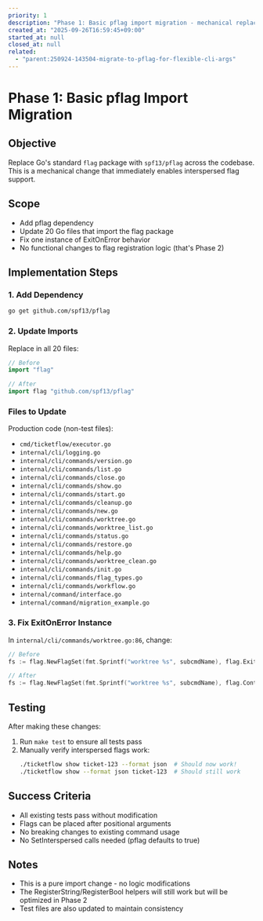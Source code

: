 ```yaml
---
priority: 1
description: "Phase 1: Basic pflag import migration - mechanical replacement of flag imports"
created_at: "2025-09-26T16:59:45+09:00"
started_at: null
closed_at: null
related:
  - "parent:250924-143504-migrate-to-pflag-for-flexible-cli-args"
---
```


# Phase 1: Basic pflag Import Migration

## Objective
Replace Go's standard `flag` package with `spf13/pflag` across the codebase. This is a mechanical change that immediately enables interspersed flag support.

## Scope
- Add pflag dependency
- Update 20 Go files that import the flag package
- Fix one instance of ExitOnError behavior
- No functional changes to flag registration logic (that's Phase 2)

## Implementation Steps

### 1. Add Dependency
```bash
go get github.com/spf13/pflag
```

### 2. Update Imports
Replace in all 20 files:
```go
// Before
import "flag"

// After
import flag "github.com/spf13/pflag"
```

### Files to Update
Production code (non-test files):
- `cmd/ticketflow/executor.go`
- `internal/cli/logging.go`
- `internal/cli/commands/version.go`
- `internal/cli/commands/list.go`
- `internal/cli/commands/close.go`
- `internal/cli/commands/show.go`
- `internal/cli/commands/start.go`
- `internal/cli/commands/cleanup.go`
- `internal/cli/commands/new.go`
- `internal/cli/commands/worktree.go`
- `internal/cli/commands/worktree_list.go`
- `internal/cli/commands/status.go`
- `internal/cli/commands/restore.go`
- `internal/cli/commands/help.go`
- `internal/cli/commands/worktree_clean.go`
- `internal/cli/commands/init.go`
- `internal/cli/commands/flag_types.go`
- `internal/cli/commands/workflow.go`
- `internal/command/interface.go`
- `internal/command/migration_example.go`

### 3. Fix ExitOnError Instance
In `internal/cli/commands/worktree.go:86`, change:
```go
// Before
fs := flag.NewFlagSet(fmt.Sprintf("worktree %s", subcmdName), flag.ExitOnError)

// After
fs := flag.NewFlagSet(fmt.Sprintf("worktree %s", subcmdName), flag.ContinueOnError)
```

## Testing
After making these changes:
1. Run `make test` to ensure all tests pass
2. Manually verify interspersed flags work:
   ```bash
   ./ticketflow show ticket-123 --format json  # Should now work!
   ./ticketflow show --format json ticket-123  # Should still work
   ```

## Success Criteria
- All existing tests pass without modification
- Flags can be placed after positional arguments
- No breaking changes to existing command usage
- No SetInterspersed calls needed (pflag defaults to true)

## Notes
- This is a pure import change - no logic modifications
- The RegisterString/RegisterBool helpers will still work but will be optimized in Phase 2
- Test files are also updated to maintain consistency